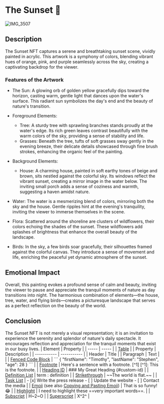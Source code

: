 # The Sunset 🌇 
![IMG_3507](https://github.com/user-attachments/assets/8e6cc3b5-7dcc-4b02-baa4-70e65f5932e8)

## Description
The Sunset NFT captures a serene and breathtaking sunset scene, vividly painted in acrylic. This artwork is a symphony of colors, blending vibrant hues of orange, pink, and purple seamlessly across the sky, creating a captivating backdrop for the viewer.

### Features of the Artwork

- The Sun: A glowing orb of golden yellow gracefully dips toward the horizon, casting warm, gentle light that dances upon the water's surface. This radiant sun symbolizes the day's end and the beauty of nature's transition.

- Foreground Elements: 
  - Tree: A sturdy tree with sprawling branches stands proudly at the water's edge. Its rich green leaves contrast beautifully with the warm colors of the sky, providing a sense of stability and life.
  - Grasses: Beneath the tree, tufts of soft grasses sway gently in the evening breeze, their delicate details showcased through fine brush strokes, enhancing the organic feel of the painting.

- Background Elements:
  - House: A charming house, painted in soft earthy tones of beige and brown, sits nestled against the colorful sky. Its windows reflect the vibrant sunset, creating a mirror image in the water below. The inviting small porch adds a sense of coziness and warmth, suggesting a haven amidst nature.
  
- Water: The water is a mesmerizing blend of colors, mirroring both the sky and the house. Gentle ripples hint at the evening's tranquility, inviting the viewer to immerse themselves in the scene.

- Flora: Scattered around the shoreline are clusters of wildflowers, their colors echoing the shades of the sunset. These wildflowers add splashes of brightness that enhance the overall beauty of the landscape.

- Birds: In the sky, a few birds soar gracefully, their silhouettes framed against the colorful canvas. They introduce a sense of movement and life, enriching the peaceful yet dynamic atmosphere of the sunset.

## Emotional Impact
Overall, this painting evokes a profound sense of calm and beauty, inviting the viewer to pause and appreciate the tranquil moments of nature as day transitions into night. The harmonious combination of elements—the house, tree, water, and flying birds—creates a picturesque landscape that serves as a perfect reflection on the beauty of the world.

## Conclusion
The Sunset NFT is not merely a visual representation; it is an invitation to experience the serenity and splendor of nature's daily spectacle. It encourages reflection and appreciation for the tranquil moments that exist in our busy lives.
| Element | Property |
| ----- | ----- |
| [Table](https://github.com/user-attachments/assets/8e6cc3b5-7dcc-4b02-baa4-70e65f5932e8/#tables) | | Property | Description | | \----------- | \----------- | | Header | Title | | Paragraph | Text | |
| [Fenced Code Block](https://github.com/user-attachments/assets/8e6cc3b5-7dcc-4b02-baa4-70e65f5932e8/#fenced-code-blocks) | \`\`\` {   "firstName": "Timothy",   "lastName": "Stephen",   "age": 28 } \`\`\` |
| [Footnote](https://github.com/user-attachments/assets/8e6cc3b5-7dcc-4b02-baa4-70e65f5932e8/#footnotes) | Here's a sentence with a footnote. \[^1\] \[^1\]: This is the footnote. |
| [Heading ID](https://github.com/user-attachments/assets/8e6cc3b5-7dcc-4b02-baa4-70e65f5932e8/#heading-ids) | \#\#\# My Great Heading {\#custom-id} |
| [Definition List](https://github.com/user-attachments/assets/8e6cc3b5-7dcc-4b02-baa4-70e65f5932e8/#definition-lists) | term : definition |
| [Strikethrough](https://github.com/user-attachments/assets/8e6cc3b5-7dcc-4b02-baa4-70e65f5932e8/#strikethrough) | \~\~The world is flat.\~\~ |
| [Task List](https://github.com/user-attachments/assets/8e6cc3b5-7dcc-4b02-baa4-70e65f5932e8/#task-lists) | \- \[x\] Write the press release \- \[ \] Update the website \- \[ \] Contact the media |
| [Emoji](https://github.com/user-attachments/assets/8e6cc3b5-7dcc-4b02-baa4-70e65f5932e8/#emoji) (see also [Copying and Pasting Emoji](https://github.com/user-attachments/assets/8e6cc3b5-7dcc-4b02-baa4-70e65f5932e8/#copying-and-pasting-emoji)) | That is so funny\! :joy: |
| [Highlight](https://github.com/user-attachments/assets/8e6cc3b5-7dcc-4b02-baa4-70e65f5932e8/#highlight) | I need to highlight these \==very important words==. |
| [Subscript](https://github.com/user-attachments/assets/8e6cc3b5-7dcc-4b02-baa4-70e65f5932e8/#subscript) | H\~2\~O |
| [Superscript](https://github.com/user-attachments/assets/8e6cc3b5-7dcc-4b02-baa4-70e65f5932e8/#superscript) | X^2^ |
